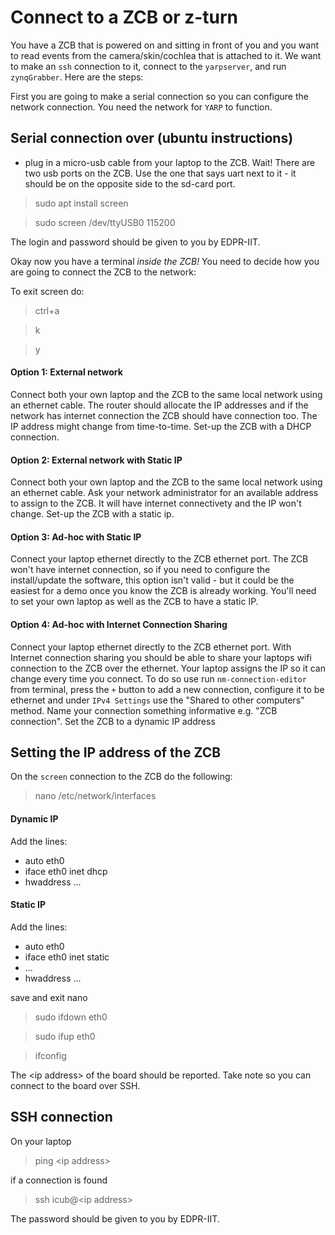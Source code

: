 # Connect to a ZCB or z-turn

You have a ZCB that is powered on and sitting in front of you and you want to read events from the camera/skin/cochlea that is attached to it. We want to make an `ssh` connection to it, connect to the `yarpserver`, and run `zynqGrabber`. Here are the steps:

First you are going to make a serial connection so you can configure the network connection. You need the network for `YARP` to function.

## Serial connection over (ubuntu instructions)

* plug in a micro-usb cable from your laptop to the ZCB. Wait! There are two usb ports on the ZCB. Use the one that says uart next to it - it should be on the opposite side to the sd-card port.

> sudo apt install screen

> sudo screen /dev/ttyUSB0 115200

The login and password should be given to you by EDPR-IIT.

Okay now you have a terminal *inside the ZCB!* You need to decide how you are going to connect the ZCB to the network:

To exit screen do:

> ctrl+a

> k

> y

#### Option 1: External network

Connect both your own laptop and the ZCB to the same local network using an ethernet cable. The router should allocate the IP addresses and if the network has internet connection the ZCB should have connection too. The IP address might change from time-to-time. Set-up the ZCB with a DHCP connection.

#### Option 2: External network with Static IP

Connect both your own laptop and the ZCB to the same local network using an ethernet cable. Ask your network administrator for an available address to assign to the ZCB. It will have internet connectivety and the IP won't change. Set-up the ZCB with a static ip.

#### Option 3: Ad-hoc with Static IP

Connect your laptop ethernet directly to the ZCB ethernet port.  The ZCB won't have internet connection, so if you need to configure the install/update the software, this option isn't valid - but it could be the easiest for a demo once you know the ZCB is already working. You'll need to set your own laptop as well as the ZCB to have a static IP.

#### Option 4: Ad-hoc with Internet Connection Sharing

Connect your laptop ethernet directly to the ZCB ethernet port. With Internet connection sharing you should be able to share your laptops wifi connection to the ZCB over the ethernet. Your laptop assigns the IP so it can change every time you connect. To do so use run `nm-connection-editor` from terminal, press the `+` button to add a new connection, configure it to be ethernet and under `IPv4 Settings` use the "Shared to other computers" method. Name your connection something informative e.g. "ZCB connection". Set the ZCB to a dynamic IP address

## Setting the IP address of the ZCB

On the `screen` connection to the ZCB do the following:

> nano /etc/network/interfaces

#### Dynamic IP

Add the lines:
* auto eth0
* iface eth0 inet dhcp
* hwaddress ...

#### Static IP

Add the lines:
* auto eth0
* iface eth0 inet static
* ...
* hwaddress ...

save and exit nano

> sudo ifdown eth0

> sudo ifup eth0

> ifconfig

The \<ip address\> of the board should be reported. Take note so you can connect to the board over SSH.

## SSH connection

On your laptop

> ping \<ip address\>

if a connection is found

> ssh icub@\<ip address\>

The password should be given to you by EDPR-IIT.
